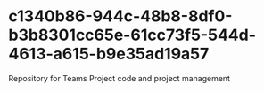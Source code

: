 # c1340b86-944c-48b8-8df0-b3b8301cc65e-61cc73f5-544d-4613-a615-b9e35ad19a57
Repository for Teams Project code and project management
